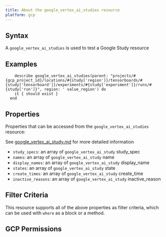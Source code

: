 ```yaml
---
title: About the google_vertex_ai_studies resource
platform: gcp
---
```


## Syntax
A `google_vertex_ai_studies` is used to test a Google Study resource

## Examples
```
    describe google_vertex_ai_studies(parent: "projects/#{gcp_project_id}/locations/#{study['region']}/tensorboards/#{study['tensorboard']}/experiments/#{study['experiment']}/runs/#{study['run']}", region: ' value_region') do
    it { should exist }
  end
```

## Properties
Properties that can be accessed from the `google_vertex_ai_studies` resource:

See [google_vertex_ai_study.md](google_vertex_ai_study.md) for more detailed information
  * `study_specs`: an array of `google_vertex_ai_study` study_spec
  * `names`: an array of `google_vertex_ai_study` name
  * `display_names`: an array of `google_vertex_ai_study` display_name
  * `states`: an array of `google_vertex_ai_study` state
  * `create_times`: an array of `google_vertex_ai_study` create_time
  * `inactive_reasons`: an array of `google_vertex_ai_study` inactive_reason

## Filter Criteria
This resource supports all of the above properties as filter criteria, which can be used
with `where` as a block or a method.

## GCP Permissions
